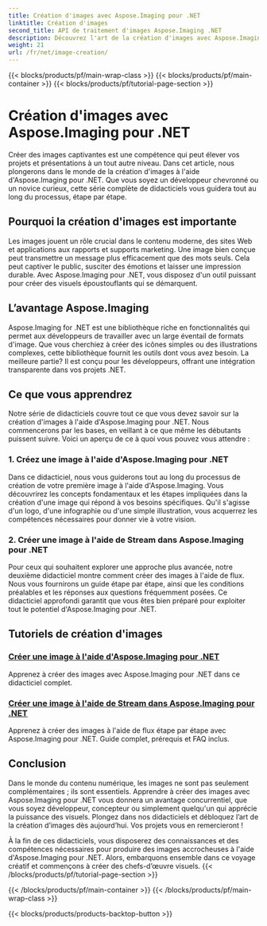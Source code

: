 ```yaml
---
title: Création d'images avec Aspose.Imaging pour .NET
linktitle: Création d'images
second_title: API de traitement d'images Aspose.Imaging .NET
description: Découvrez l'art de la création d'images avec Aspose.Imaging pour .NET. Apprenez à créer des visuels époustouflants dans cette vaste série de didacticiels.
weight: 21
url: /fr/net/image-creation/
---
```


{{< blocks/products/pf/main-wrap-class >}}
{{< blocks/products/pf/main-container >}}
{{< blocks/products/pf/tutorial-page-section >}}

# Création d'images avec Aspose.Imaging pour .NET


Créer des images captivantes est une compétence qui peut élever vos projets et présentations à un tout autre niveau. Dans cet article, nous plongerons dans le monde de la création d'images à l'aide d'Aspose.Imaging pour .NET. Que vous soyez un développeur chevronné ou un novice curieux, cette série complète de didacticiels vous guidera tout au long du processus, étape par étape.

## Pourquoi la création d'images est importante

Les images jouent un rôle crucial dans le contenu moderne, des sites Web et applications aux rapports et supports marketing. Une image bien conçue peut transmettre un message plus efficacement que des mots seuls. Cela peut captiver le public, susciter des émotions et laisser une impression durable. Avec Aspose.Imaging pour .NET, vous disposez d'un outil puissant pour créer des visuels époustouflants qui se démarquent.

## L’avantage Aspose.Imaging

Aspose.Imaging for .NET est une bibliothèque riche en fonctionnalités qui permet aux développeurs de travailler avec un large éventail de formats d'image. Que vous cherchiez à créer des icônes simples ou des illustrations complexes, cette bibliothèque fournit les outils dont vous avez besoin. La meilleure partie? Il est conçu pour les développeurs, offrant une intégration transparente dans vos projets .NET.

## Ce que vous apprendrez

Notre série de didacticiels couvre tout ce que vous devez savoir sur la création d'images à l'aide d'Aspose.Imaging pour .NET. Nous commencerons par les bases, en veillant à ce que même les débutants puissent suivre. Voici un aperçu de ce à quoi vous pouvez vous attendre :

### 1. Créez une image à l'aide d'Aspose.Imaging pour .NET
   Dans ce didacticiel, nous vous guiderons tout au long du processus de création de votre première image à l'aide d'Aspose.Imaging. Vous découvrirez les concepts fondamentaux et les étapes impliquées dans la création d'une image qui répond à vos besoins spécifiques. Qu'il s'agisse d'un logo, d'une infographie ou d'une simple illustration, vous acquerrez les compétences nécessaires pour donner vie à votre vision.

### 2. Créer une image à l'aide de Stream dans Aspose.Imaging pour .NET
   Pour ceux qui souhaitent explorer une approche plus avancée, notre deuxième didacticiel montre comment créer des images à l'aide de flux. Nous vous fournirons un guide étape par étape, ainsi que les conditions préalables et les réponses aux questions fréquemment posées. Ce didacticiel approfondi garantit que vous êtes bien préparé pour exploiter tout le potentiel d'Aspose.Imaging pour .NET.

## Tutoriels de création d'images
### [Créer une image à l'aide d'Aspose.Imaging pour .NET](./create-an-image/)
Apprenez à créer des images avec Aspose.Imaging pour .NET dans ce didacticiel complet.
### [Créer une image à l'aide de Stream dans Aspose.Imaging pour .NET](./create-image-using-stream/)
Apprenez à créer des images à l'aide de flux étape par étape avec Aspose.Imaging pour .NET. Guide complet, prérequis et FAQ inclus.

## Conclusion

Dans le monde du contenu numérique, les images ne sont pas seulement complémentaires ; ils sont essentiels. Apprendre à créer des images avec Aspose.Imaging pour .NET vous donnera un avantage concurrentiel, que vous soyez développeur, concepteur ou simplement quelqu'un qui apprécie la puissance des visuels. Plongez dans nos didacticiels et débloquez l’art de la création d’images dès aujourd’hui. Vos projets vous en remercieront !

À la fin de ces didacticiels, vous disposerez des connaissances et des compétences nécessaires pour produire des images accrocheuses à l'aide d'Aspose.Imaging pour .NET. Alors, embarquons ensemble dans ce voyage créatif et commençons à créer des chefs-d’œuvre visuels.
{{< /blocks/products/pf/tutorial-page-section >}}

{{< /blocks/products/pf/main-container >}}
{{< /blocks/products/pf/main-wrap-class >}}

{{< blocks/products/products-backtop-button >}}
